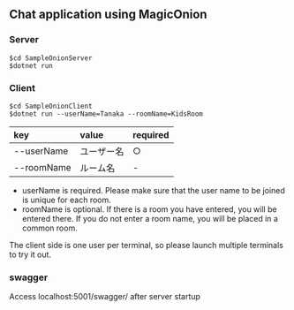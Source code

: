 ## Chat application using MagicOnion
### Server

    $cd SampleOnionServer
    $dotnet run

### Client

    $cd SampleOnionClient
    $dotnet run --userName=Tanaka --roomName=KidsRoom

|key|value|required|
|:--|:----|:-------|
|--userName|ユーザー名|○|
|--roomName|ルーム名|-|

* userName is required. Please make sure that the user name to be joined is unique for each room.
* roomName is optional. If there is a room you have entered, you will be entered there. If you do not enter a room name, you will be placed in a common room.

The client side is one user per terminal, so please launch multiple terminals to try it out.

### swagger
Access localhost:5001/swagger/ after server startup